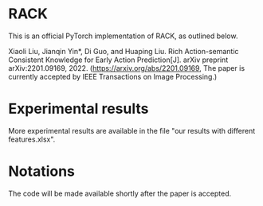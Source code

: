 # RACK
This is an official PyTorch implementation of RACK, as outlined below.

Xiaoli Liu, Jianqin Yin*, Di Guo, and Huaping Liu. Rich Action-semantic Consistent Knowledge for Early Action Prediction[J]. arXiv preprint arXiv:2201.09169, 2022. 
(https://arxiv.org/abs/2201.09169, The paper is currently accepted by IEEE Transactions on Image Processing.)
# Experimental results
More experimental results are available in the file "our results with different features.xlsx".
# Notations
The code will be made available shortly after the paper is accepted.


